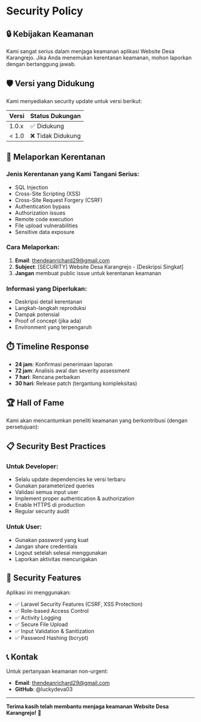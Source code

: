# Security Policy

## 🔒 Kebijakan Keamanan

Kami sangat serius dalam menjaga keamanan aplikasi Website Desa Karangrejo. Jika Anda menemukan kerentanan keamanan, mohon laporkan dengan bertanggung jawab.

## 🛡️ Versi yang Didukung

Kami menyediakan security update untuk versi berikut:

| Versi | Status Dukungan |
| ------- | ------------------ |
| 1.0.x   | ✅ Didukung |
| < 1.0   | ❌ Tidak Didukung |

## 🚨 Melaporkan Kerentanan

### Jenis Kerentanan yang Kami Tangani Serius:
- SQL Injection
- Cross-Site Scripting (XSS)
- Cross-Site Request Forgery (CSRF)
- Authentication bypass
- Authorization issues
- Remote code execution
- File upload vulnerabilities
- Sensitive data exposure

### Cara Melaporkan:
1. **Email**: thendeanrichard29@gmail.com
2. **Subject**: [SECURITY] Website Desa Karangrejo - [Deskripsi Singkat]
3. **Jangan** membuat public issue untuk kerentanan keamanan

### Informasi yang Diperlukan:
- Deskripsi detail kerentanan
- Langkah-langkah reproduksi
- Dampak potensial
- Proof of concept (jika ada)
- Environment yang terpengaruh

## ⏱️ Timeline Response

- **24 jam**: Konfirmasi penerimaan laporan
- **72 jam**: Analisis awal dan severity assessment
- **7 hari**: Rencana perbaikan
- **30 hari**: Release patch (tergantung kompleksitas)

## 🏆 Hall of Fame

Kami akan mencantumkan peneliti keamanan yang berkontribusi (dengan persetujuan):

<!-- Peneliti keamanan yang berkontribusi akan dicantumkan di sini -->

## 📋 Security Best Practices

### Untuk Developer:
- Selalu update dependencies ke versi terbaru
- Gunakan parameterized queries
- Validasi semua input user
- Implement proper authentication & authorization
- Enable HTTPS di production
- Regular security audit

### Untuk User:
- Gunakan password yang kuat
- Jangan share credentials
- Logout setelah selesai menggunakan
- Laporkan aktivitas mencurigakan

## 🔧 Security Features

Aplikasi ini menggunakan:
- ✅ Laravel Security Features (CSRF, XSS Protection)
- ✅ Role-based Access Control
- ✅ Activity Logging
- ✅ Secure File Upload
- ✅ Input Validation & Sanitization
- ✅ Password Hashing (bcrypt)

## 📞 Kontak

Untuk pertanyaan keamanan non-urgent:
- **Email**: thendeanrichard29@gmail.com
- **GitHub**: @luckydeva03

---
**Terima kasih telah membantu menjaga keamanan Website Desa Karangrejo!** 🙏
